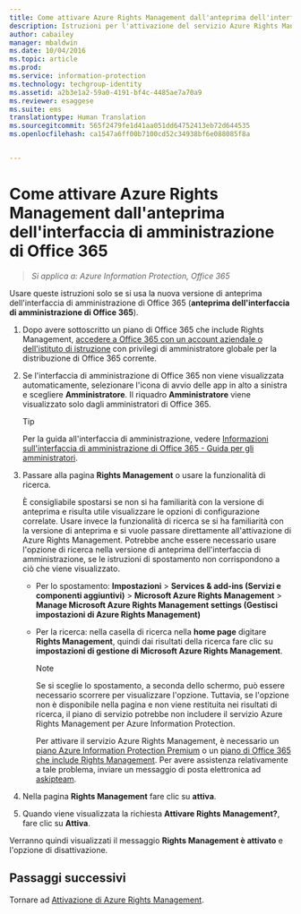 ```yaml
---
title: Come attivare Azure Rights Management dall'anteprima dell'interfaccia di amministrazione di Office 365 | Azure Information Protection
description: Istruzioni per l'attivazione del servizio Azure Rights Management quando si usa la nuova versione di anteprima dell'interfaccia di amministrazione di Office 365 (anteprima dell'interfaccia di amministrazione di Office 365).
author: cabailey
manager: mbaldwin
ms.date: 10/04/2016
ms.topic: article
ms.prod: 
ms.service: information-protection
ms.technology: techgroup-identity
ms.assetid: a2b3e1a2-59a0-4191-bf4c-4485ae7a70a9
ms.reviewer: esaggese
ms.suite: ems
translationtype: Human Translation
ms.sourcegitcommit: 565f2479fe1d41aa051dd64752413eb72d644535
ms.openlocfilehash: ca1547a6ff00b7100cd52c34938bf6e088085f8a


---
```


# Come attivare Azure Rights Management dall'anteprima dell'interfaccia di amministrazione di Office 365

>*Si applica a: Azure Information Protection, Office 365*


Usare queste istruzioni solo se si usa la nuova versione di anteprima dell'interfaccia di amministrazione di Office 365 (**anteprima dell'interfaccia di amministrazione di Office 365**).

1. Dopo avere sottoscritto un piano di Office 365 che include Rights Management, [accedere a Office 365 con un account aziendale o dell'istituto di istruzione](https://portal.office.com/) con privilegi di amministratore globale per la distribuzione di Office 365 corrente.

2. Se l'interfaccia di amministrazione di Office 365 non viene visualizzata automaticamente, selezionare l'icona di avvio delle app in alto a sinistra e scegliere **Amministratore**. Il riquadro **Amministratore** viene visualizzato solo dagli amministratori di Office 365.

    > [!TIP]
    > Per la guida all'interfaccia di amministrazione, vedere [Informazioni sull'interfaccia di amministrazione di Office 365 - Guida per gli amministratori](https://support.office.com/article/About-the-Office-365-admin-center-Admin-Help-58537702-d421-4d02-8141-e128e3703547).

3. Passare alla pagina **Rights Management** o usare la funzionalità di ricerca.

    È consigliabile spostarsi se non si ha familiarità con la versione di anteprima e risulta utile visualizzare le opzioni di configurazione correlate. Usare invece la funzionalità di ricerca se si ha familiarità con la versione di anteprima e si vuole passare direttamente all'attivazione di Azure Rights Management. Potrebbe anche essere necessario usare l'opzione di ricerca nella versione di anteprima dell'interfaccia di amministrazione, se le istruzioni di spostamento non corrispondono a ciò che viene visualizzato.

    - Per lo spostamento: **Impostazioni** > **Services & add-ins (Servizi e componenti aggiuntivi)** > **Microsoft Azure Rights Management** > **Manage Microsoft Azure Rights Management settings (Gestisci impostazioni di Azure Rights Management)**

    - Per la ricerca: nella casella di ricerca nella **home page** digitare **Rights Management**, quindi dai risultati della ricerca fare clic su **impostazioni di gestione di Microsoft Azure Rights Management**.

        > [!NOTE]
        >Se si sceglie lo spostamento, a seconda dello schermo, può essere necessario scorrere per visualizzare l'opzione. Tuttavia, se l'opzione non è disponibile nella pagina e non viene restituita nei risultati di ricerca, il piano di servizio potrebbe non includere il servizio Azure Rights Management per Azure Information Protection.
        >
        >Per attivare il servizio Azure Rights Management, è necessario un [piano Azure Information Protection Premium](https://www.microsoft.com/en-us/cloud-platform/azure-information-protection-pricing) o un [piano di Office 365 che include Rights Management](http://download.microsoft.com/download/E/C/F/ECF42E71-4EC0-48FF-AA00-577AC14D5B5C/Azure_Information_Protection_licensing_datasheet_EN-US.pdf). Per avere assistenza relativamente a tale problema, inviare un messaggio di posta elettronica ad [askipteam](mailto:askipteam?subject=I%20cannot%20activate%20RMS).

4. Nella pagina **Rights Management** fare clic su **attiva**.

5. Quando viene visualizzata la richiesta **Attivare Rights Management?**, fare clic su **Attiva**.

Verranno quindi visualizzati il messaggio **Rights Management è attivato** e l'opzione di disattivazione.


## Passaggi successivi
Tornare ad [Attivazione di Azure Rights Management](activate-service.md).




<!--HONumber=Oct16_HO1-->


